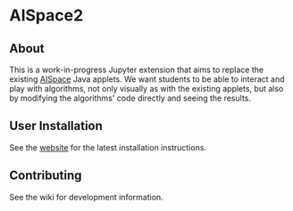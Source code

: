 # AISpace2

## About
This is a work-in-progress Jupyter extension that aims to replace the existing [AISpace](http://aispace.org) Java applets. We want students to be able to interact and play with algorithms, not only visually as with the existing applets, but also by modifying the algorithms' code directly and seeing the results.

## User Installation
See the [website](https://aispace2.github.io/AISpace2/) for the latest installation instructions.

## Contributing
See the wiki for development information.
